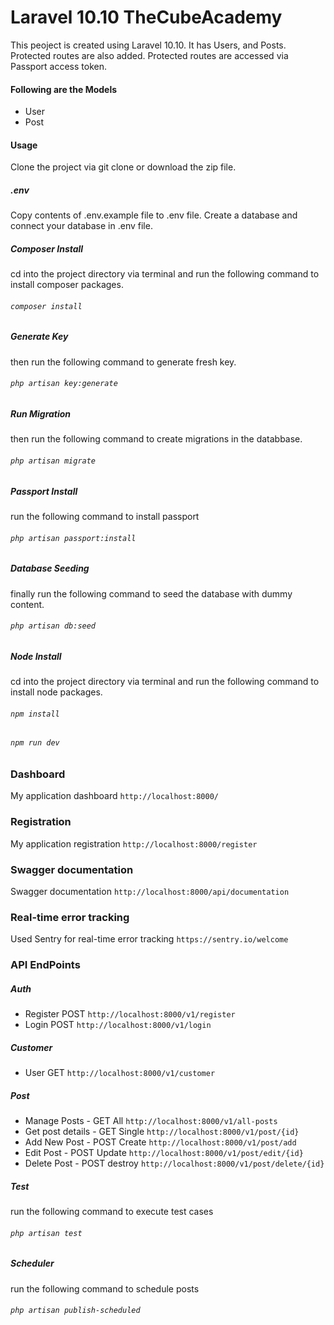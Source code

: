 # Laravel 10.10 TheCubeAcademy
This peoject is created using Laravel 10.10. It has Users, and Posts. Protected routes are also added. Protected routes are accessed via Passport access token.

#### Following are the Models
* User
* Post

#### Usage
Clone the project via git clone or download the zip file.

##### .env
Copy contents of .env.example file to .env file. Create a database and connect your database in .env file.
##### Composer Install
cd into the project directory via terminal and run the following  command to install composer packages.
###### `composer install`
##### Generate Key
then run the following command to generate fresh key.
###### `php artisan key:generate`
##### Run Migration
then run the following command to create migrations in the databbase.
###### `php artisan migrate`
##### Passport Install
run the following command to install passport
###### `php artisan passport:install`

##### Database Seeding
finally run the following command to seed the database with dummy content.
###### `php artisan db:seed`

##### Node Install
cd into the project directory via terminal and run the following  command to install node packages.
###### `npm install`
###### `npm run dev`

### Dashboard
My application dashboard  `http://localhost:8000/`

### Registration
My application registration  `http://localhost:8000/register`

### Swagger documentation
Swagger documentation  `http://localhost:8000/api/documentation`

### Real-time error tracking
Used Sentry for real-time error tracking  `https://sentry.io/welcome`

### API EndPoints
##### Auth
* Register POST `http://localhost:8000/v1/register`
* Login POST `http://localhost:8000/v1/login`
##### Customer
* User GET `http://localhost:8000/v1/customer`
##### Post
* Manage Posts - GET All `http://localhost:8000/v1/all-posts` 
* Get post details - GET Single `http://localhost:8000/v1/post/{id}`
* Add New Post - POST Create `http://localhost:8000/v1/post/add`
* Edit Post - POST Update `http://localhost:8000/v1/post/edit/{id}`
* Delete Post - POST destroy `http://localhost:8000/v1/post/delete/{id} `

##### Test
run the following command to execute test cases
###### `php artisan test`


##### Scheduler
run the following command to schedule posts
###### `php artisan publish-scheduled`